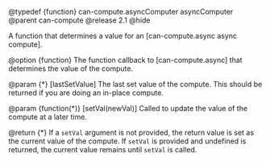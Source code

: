 @typedef {function} can-compute.asyncComputer asyncComputer
@parent can-compute
@release 2.1
@hide

A function that determines a value for an [can-compute.async async compute].

@option {function} The function callback to [can-compute.async] that determines
the value of the compute.

@param {*} [lastSetValue] The last set value of the compute.  This should be returned
if you are doing an in-place compute. 

@param {function(*)} [setVal(newVal)] Called to update the value 
of the compute at a later time. 

@return {*} If a `setVal` argument is not provided, the return value
is set as the current value of the compute.  If `setVal` is provided and
undefined is returned, the current value remains until `setVal` is called.
